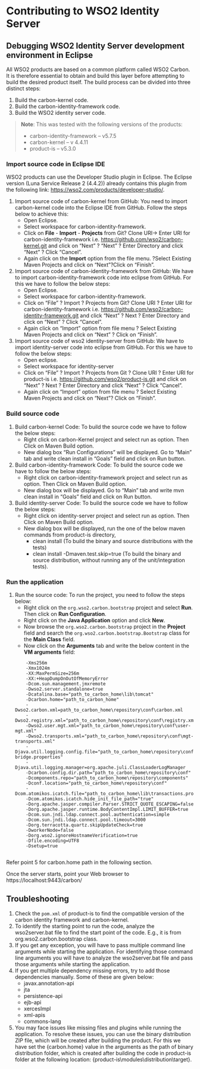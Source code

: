 # Contributing to WSO2 Identity Server

## Debugging WSO2 Identity Server development environment in Eclipse

All WSO2 products are based on a common platform called WSO2 Carbon. It is therefore essential to obtain and build this layer before attempting to build the desired product itself. The build process can be divided into three distinct steps:

1.	Build the carbon-kernel code.
2.	Build the carbon-identity-framework code.
3.	Build the WSO2 identity server code.

> **Note**: This was tested with the following versions of the products:
>  * carbon-identity-framework – v5.7.5
>  * carbon-kernel – v 4.4.11
>  * product-is – v5.3.0

###	Import source code in Eclipse IDE

WSO2 products can use the Developer Studio plugin in Eclipse. The Eclipse version (Luna Service Release 2 (4.4.2)) already contains this plugin from the following link: https://wso2.com/products/developer-studio/.

1. Import source code of carbon-kernel from GitHub: You need to import carbon-kernel code into the Eclipse IDE from GitHub. Follow the steps below to achieve this:
   *	Open Eclipse.
   *	Select workspace for carbon-identity-framework.
   *	Click on **File** - **Import** - **Projects** from Git? Clone URI-> Enter URI for carbon-identity-framework i.e. https://github.com/wso2/carbon-kernel.git and click on “Next” ? “Next” ? Enter Directory and click “Next” ? Click “Cancel”.
   *	Again click on the **Import** option from the file menu. ?Select Existing Maven Projects and click on “Next”?Click on “Finish”.
2. Import source code of carbon-identity-framework from GitHub: We have to import carbon-identity-framework code into eclipse from GitHub. For this we have to follow the below steps:
   *	Open Eclipse.
   *	Select workspace for carbon-identity-framework.
   *	Click on “File” ? Import ? Projects from Git? Clone URI ? Enter URI for carbon-identity-framework i.e. https://github.com/wso2/carbon-identity-framework.git and click “Next” ? Next ? Enter Directory and click on “Next” ? Click “Cancel”.
   *	Again click on “Import” option from file menu ? Select Existing Maven Projects and click on “Next” ? Click on “Finish”.
3. Import source code of wso2 identity-server from GitHub: We have to import identity-server code into eclipse from GitHub. For this we have to follow the below steps:
   *	Open eclipse.
   *	Select workspace for identity-server
   *	Click on “File” ? Import ? Projects from Git ? Clone URI ? Enter URI for product-is i.e. https://github.com/wso2/product-is.git and click on “Next” ? Next ? Enter Directory and click “Next” ? Click “Cancel”.
   *	Again click on “Import” option from file menu ? Select Existing Maven Projects and click on “Next”? Click on “Finish”.

###	Build source code

1. Build carbon-kernel Code: To build the source code we have to follow the below steps:
   *	Right click on carbon-Kernel project and select run as option. Then Click on Maven Build option.
   *	New dialog box “Run Configurations” will be displayed. Go to “Main” tab and write clean install in “Goals” field and click on Run button.
2. Build carbon-identity-framework Code: To build the source code we have to follow the below steps:
   *	Right click on carbon-identity-framework project and select run as option. Then Click on Maven Build option.
   *	New dialog box will be displayed. Go to “Main” tab and write mvn clean install in “Goals” field and click on Run button.
3. Build identity-server Code: To build the source code we have to follow the below steps:
   *	Right click on identity-server project and select run as option. Then Click on Maven Build option.
   *	New dialog box will be displayed, run the one of the below maven commands from product-is directory,
        * clean install (To build the binary and source distributions with the tests)
        * clean install -Dmaven.test.skip=true (To build the binary and source distribution, without running any of the unit/integration tests).

###	Run the application

1. Run the source code: To run the project, you need to follow the steps below:
   *	Right click on the `org.wso2.carbon.bootstrap` project and select **Run**. Then click on **Run Configuration**.
   *	Right click on the **Java Application** option and click **New**.
   *	Now browse the `org.wso2.carbon.bootstrap` project in the **Project** field and search the `org.wso2.carbon.bootstrap.Bootstrap` class for the **Main Class** field.
   *	Now click on the **Arguments** tab and write the below content in the **VM arguments** field:
      ```
          -Xms256m
          -Xmx1024m
          -XX:MaxPermSize=256m
          -XX:+HeapDumpOnOutOfMemoryError
          -Dcom.sun.management.jmxremote
          -Dwso2.server.standalone=true
          -Dcatalina.base="path_to_carbon_home\lib\tomcat"
          -Dcarbon.home="path_to_carbon_home"
          -Dwso2.carbon.xml=path_to_carbon_home\repository\conf\carbon.xml
          -Dwso2.registry.xml="path_to_carbon_home\repository\conf\registry.xml"
          -Dwso2.user.mgt.xml="path_to_carbon_home\repository\conf\user-mgt.xml"
          -Dwso2.transports.xml="path_to_carbon_home\repository\conf\mgt-transports.xml"
          -Djava.util.logging.config.file="path_to_carbon_home\repository\conf\etc\logging-bridge.properties"
          -Djava.util.logging.manager=org.apache.juli.ClassLoaderLogManager
          -Dcarbon.config.dir.path="path_to_carbon_home\repository\conf"
          -Dcomponents.repo="path_to_carbon_home\repository\components"
          -Dconf.location="path_to_carbon_home\repository\conf"
          -Dcom.atomikos.icatch.file="path_to_carbon_home\lib\transactions.properties"
          -Dcom.atomikos.icatch.hide_init_file_path="true"
          -Dorg.apache.jasper.compiler.Parser.STRICT_QUOTE_ESCAPING=false
          -Dorg.apache.jasper.runtime.BodyContentImpl.LIMIT_BUFFER=true
          -Dcom.sun.jndi.ldap.connect.pool.authentication=simple
          -Dcom.sun.jndi.ldap.connect.pool.timeout=3000
          -Dorg.terracotta.quartz.skipUpdateCheck=true
          -DworkerNode=false
          -Dorg.wso2.ignoreHostnameVerification=true
          -Dfile.encoding=UTF8
          -Dsetup=true
          
      ```

Refer point 5 for carbon.home path in the following section.

Once the server starts, point your Web browser to https://localhost:9443/carbon/

##	Troubleshooting

1. Check the `pom.xml` of product-is to find the compatible version of the carbon identity framework and carbon-kernel.
2. To identify the starting point to run the code, analyze the wso2server.bat file to find the start point of the code. E.g., it is from org.wso2.carbon.bootstrap class.
3. If you get any exception, you will have to pass multiple command line arguments while starting the application. For identifying those command line arguments you will have to analyze the wso2server.bat file and pass those arguments while starting the application.
4. If you get multiple dependency missing errors, try to add those dependencies manually. Some of these are given below:
   *	javax.annotation-api
   *	jta
   *	persistence-api
   *	ejb-api
   *	xercesImpl
   *	xml-apis
   *	commons-lang
5. You may face issues like missing files and plugins while running the application. To resolve these issues, you can use the binary distribution ZIP file, which will be created after building the product. For this we have set the {carbon.home} value in the arguments as the path of binary distribution folder, which is created after building the code in product-is folder at the following location: {product-is\modules\distribution\target}.
